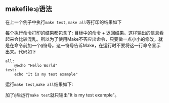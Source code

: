 ## makefile:`@`语法

在上一个例子中执行`make test`, `make all`等打印的结果如下
<!-- 执行命令截图 -->

每个执行命令打印的结果都包含了: 目标中的命令 + 返回结果。这样输出的信息看起来会比较混乱。所以为了使用Make不答应出命令，只要做一点小小的修改，就是在命令前加一个`@`符号。这一符号告诉Make，在运行时不要将这一行命令显示出来。代码如下

```
all: 
	@echo "Hello World"
test:
	echo "It is my test example"
```
运行`make test`,`make all`结果如下:
<!-- 执行命令截图 -->

加了`@`后运行`make test`就只输出"It is my test example"。